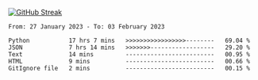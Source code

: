 [![GitHub Streak](https://streak-stats.demolab.com?user=renren-017&theme=sea&hide_border=true&background=DD272700)](https://git.io/streak-stats)

<!--START_SECTION:waka-->

```text
From: 27 January 2023 - To: 03 February 2023

Python           17 hrs 7 mins   >>>>>>>>>>>>>>>>>--------   69.04 %
JSON             7 hrs 14 mins   >>>>>>>------------------   29.20 %
Text             14 mins         -------------------------   00.95 %
HTML             9 mins          -------------------------   00.66 %
GitIgnore file   2 mins          -------------------------   00.15 %
```

<!--END_SECTION:waka-->
